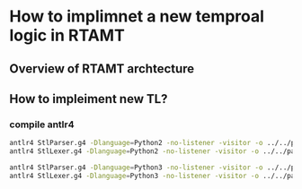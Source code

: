 # How to implimnet a new temproal logic in RTAMT

## Overview of RTAMT archtecture

## How to impleiment new TL?

### compile antlr4

```bash
antlr4 StlParser.g4 -Dlanguage=Python2 -no-listener -visitor -o ../../parser/stl/python2/
antlr4 StlLexer.g4 -Dlanguage=Python2 -no-listener -visitor -o ../../parser/stl/python2/
```

```bash
antlr4 StlParser.g4 -Dlanguage=Python3 -no-listener -visitor -o ../../parser/stl/python3/
antlr4 StlLexer.g4 -Dlanguage=Python3 -no-listener -visitor -o ../../parser/stl/python3/
```
